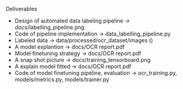 Deliverables 
- Design of automated data labeling pipeline -> docs/labelling_pipeline.png
- Code of pipeline implementation -> data_labelling_pipeline.py
- Labeled data -> data/processed/ocr_dataset/images ()
- A model explantion -> docs/OCR report.pdf
- Model finetuning strategy -> docs/OCR report.pdf
- A snap shot picture -> docs/training_tensorboard.png
- A explain model fitted -> docs/OCR report.pdf
- Code of model finetuning pipeline, evaluation -> ocr_training.py, models/metrics.py, models/trainer.py
